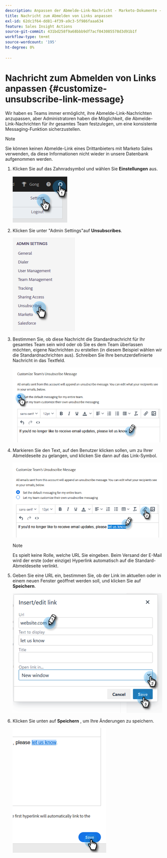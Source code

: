```yaml
---
description: Anpassen der Abmelde-Link-Nachricht - Marketo-Dokumente - Produktdokumentation
title: Nachricht zum Abmelden von Links anpassen
exl-id: 62dc1f64-dd81-4f39-a9c3-5f986faaa634
feature: Sales Insight Actions
source-git-commit: 431bd258f9a68bbb9df7acf043085578d3d91b1f
workflow-type: tm+mt
source-wordcount: '195'
ht-degree: 0%

---
```


# Nachricht zum Abmelden von Links anpassen {#customize-unsubscribe-link-message}

Wir haben es Teams immer ermöglicht, ihre Abmelde-Link-Nachrichten anzupassen, aber Administratoren haben die Möglichkeit, die Abmelde-Link-Nachrichten für ihr gesamtes Team festzulegen, um eine konsistente Messaging-Funktion sicherzustellen.

>[!NOTE]
>
>Sie können keinen Abmelde-Link eines Drittanbieters mit Marketo Sales verwenden, da diese Informationen nicht wieder in unsere Datenbank aufgenommen werden.

1. Klicken Sie auf das Zahnradsymbol und wählen Sie **Einstellungen** aus.

   ![](assets/customize-unsubscribe-link-message-1.png)

1. Klicken Sie unter &quot;Admin Settings&quot;auf **Unsubscribes**.

   ![](assets/customize-unsubscribe-link-message-2.png)

1. Bestimmen Sie, ob diese Nachricht die Standardnachricht für Ihr gesamtes Team sein wird oder ob Sie es dem Team überlassen möchten, eigene Nachrichten zu erstellen (in diesem Beispiel wählen wir die Standardnachrichten aus). Schreiben Sie Ihre benutzerdefinierte Nachricht in das Textfeld.

   ![](assets/customize-unsubscribe-link-message-3.png)

1. Markieren Sie den Text, auf den Benutzer klicken sollen, um zu Ihrer Abmeldeseite zu gelangen, und klicken Sie dann auf das Link-Symbol.

   ![](assets/customize-unsubscribe-link-message-4.png)

   >[!NOTE]
   >
   >Es spielt keine Rolle, welche URL Sie eingeben. Beim Versand der E-Mail wird der erste (oder einzige) Hyperlink automatisch auf die Standard-Abmeldeseite verlinkt.

1. Geben Sie eine URL ein, bestimmen Sie, ob der Link im aktuellen oder in einem neuen Fenster geöffnet werden soll, und klicken Sie auf **Speichern**.

   ![](assets/customize-unsubscribe-link-message-5.png)

1. Klicken Sie unten auf **Speichern** , um Ihre Änderungen zu speichern.

   ![](assets/customize-unsubscribe-link-message-6.png)

